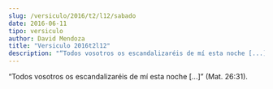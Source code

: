 ```yaml
---
slug: /versiculo/2016/t2/l12/sabado
date: 2016-06-11
tipo: versiculo
author: David Mendoza
title: "Versiculo 2016t2l12"
description: "“Todos vosotros os escandalizaréis de mí esta noche [...]” (Mat. 26:31)."
---
```


“Todos vosotros os escandalizaréis de mí esta noche [...]” (Mat. 26:31).

